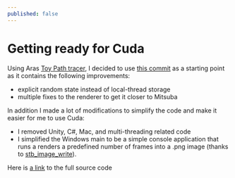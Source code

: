 ```yaml
---
published: false
---
```

# Getting ready for Cuda

Using Aras [Toy Path tracer](https://github.com/aras-p/ToyPathTracer), I decided to use [this commit](https://github.com/aras-p/ToyPathTracer/commits/c2376c1e45acc38af5d13b38819da0d6e91f8933) as a starting point as it contains the following improvements:
- explicit random state instead of local-thread storage
- multiple fixes to the renderer to get it closer to Mitsuba

In addition I made a lot of modifications to simplify the code and make it easier for me to use Cuda:
- I removed Unity, C#, Mac, and multi-threading related code
- I simplified the Windows main to be a simple console application that runs a renders a predefined number of frames into a .png image (thanks to [stb_image_write](https://github.com/nothings/stb/blob/master/stb_image_write.h)).

Here is [a link](https://github.com/voxel-tracer/CudaPathTracer/tree/01-code-prep) to the full source code